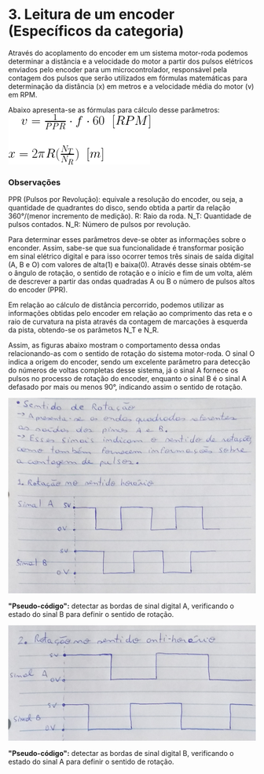 # 3. Leitura de um encoder  (Específicos da categoria)

Através do acoplamento do encoder em um sistema motor-roda podemos determinar a distância e a velocidade do motor a partir dos pulsos elétricos enviados pelo encoder para um microcontrolador, responsável pela contagem dos pulsos que serão utilizados em fórmulas matemáticas para determinação da distância (x) em metros e a velocidade média  do motor (v) em RPM.

Abaixo apresenta-se as fórmulas para cálculo desse parâmetros:
![](https://github.com/giovannirdias/Desafio-TAMANDUATECH---Segue-Linha/blob/main/Desafio%20Programa%C3%A7%C3%A3o/(Especifico)%20Q3/math_formulas.png)

### **Observações** 
PPR (Pulsos por Revolução): equivale a resolução do encoder, ou seja, a quantidade de quadrantes do disco, sendo obtida a partir da relação 360°/(menor incremento de medição).
R: Raio da roda.
N_T: Quantidade de pulsos contados.
N_R: Número de pulsos por revolução.

Para determinar esses parâmetros deve-se obter as informações sobre o enconder. Assim, sabe-se que sua funcionalidade é transformar posição em sinal elétrico digital e para isso ocorrer temos três sinais de saída digital (A, B e O) com valores de alta(1) e baixa(0). Através desse sinais obtém-se o ângulo de rotação, o sentido de rotação e o início e fim de um volta, além de descrever a partir das ondas quadradas A ou B o número de pulsos altos do encoder (PPR).

Em relação ao cálculo de distância percorrido, podemos utilizar as informações obtidas pelo encoder em relação ao comprimento das reta e o raio de curvatura na pista através da contagem de marcações à esquerda da pista, obtendo-se os parâmetos N_T e N_R.

Assim, as figuras abaixo mostram o comportamento dessa ondas relacionando-as com o sentido de rotação do sistema motor-roda. O sinal O indica a origem do encoder, sendo um excelente parâmetro para detecção do números de voltas completas desse sistema, já o sinal A fornece os pulsos no processo de rotação do encoder, enquanto o sinal B é o sinal A defasado por mais ou menos 90°, indicando assim o sentido de rotação.

![](https://github.com/giovannirdias/Desafio-TAMANDUATECH---Segue-Linha/blob/main/Desafio%20Programa%C3%A7%C3%A3o/(Especifico)%20Q3/CW_motor.jpg)

**"Pseudo-código":** detectar as bordas de sinal digital A, verificando o estado do sinal B para definir o sentido de rotação.

![](https://github.com/giovannirdias/Desafio-TAMANDUATECH---Segue-Linha/blob/main/Desafio%20Programa%C3%A7%C3%A3o/(Especifico)%20Q3/CCW_motor.jpg)

**"Pseudo-código":** detectar as bordas de sinal digital B, verificando o estado do sinal A para definir o sentido de rotação.
